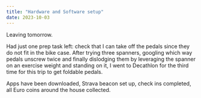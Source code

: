 ```yaml
---
title: "Hardware and Software setup"
date: 2023-10-03
---
```

Leaving tomorrow.

Had just one prep task left: check that I can take off the pedals since they do not fit in the bike case. After trying three spanners, googling which way pedals unscrew twice and finally dislodging them by leveraging the spanner on an exercise weight and standing on it, I went to Decathlon for the third time for this trip to get foldable pedals. 

Apps have been downloaded, Strava beacon set up, check ins completed, all Euro coins around the house collected.

